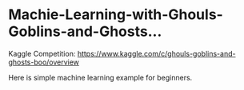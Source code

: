 # Machie-Learning-with-Ghouls-Goblins-and-Ghosts...

Kaggle Competition: https://www.kaggle.com/c/ghouls-goblins-and-ghosts-boo/overview 

Here is simple machine learning example for beginners.

